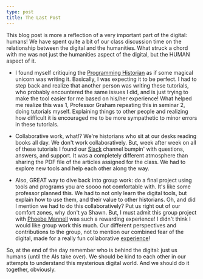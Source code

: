 ```yaml
---
type: post 
title: The Last Post
---
```


This blog post is more a reflection of a very important part of the digital: humans! We have spent quite a bit of our class discussion time on the relationship between the digital and the humanities. What struck a chord with me was not just the humanities aspect of the digital, but the HUMAN aspect of it. 

- I found myself critiquing the [Programming Historian](http://programminghistorian.org/) as if some magical unicorn was writing it. Basically, I was expecting it to be perfect. I had to step back and realize that another person was writing these tutorials, who probably encountered the same issues I did, and is just trying to make the tool easier for me based on his/her experience! What helped me realize this was 1, Professor Graham repeating this in seminar 2, doing tutorials myself. Explaining things to other people and realizing how difficult it is encouraged me to be more sympathetic to minor errors in these tutorials.

- Collaborative work, what!? We're historians who sit at our desks reading books all day. We don't work collaboratively. But, week after week on all of these tutorials I found our [Slack](https://slack.com/) channel bumpin' with questions, answers, and support. It was a completely different atmosphere than sharing the PDF file of the articles assigned for the class. We had to explore new tools and help each other along the way. 


- Also, GREAT way to dive back into group work: do a final project using tools and programs you are soooo not comfortable with. It's like some professor planned this. We had to not only learn the digital tools, but explain how to use them, and their value to other historians. Oh, and did I mention we had to do this collaboratively? Put us right out of our comfort zones, why don't ya Shawn. But, I must admit this group project with [Phoebe Mannell](https://github.com/phoebemannell) was such a rewarding experience! I didn't think I would like group work this much. Our different perspectives and contributions to the group, not to mention our combined fear of the digital, made for a really fun collaborative [experience](https://github.com/elisebigley/Did-Darwin-Crib-Wallace-A-Digital-History-Mystery-Resources)!

So, at the end of the day remember who is behind the digital: just us humans (until the AIs take over). We should be kind to each other in our attempts to understand this mysterious digital world. And we should do it together, obviously.
